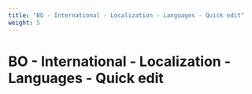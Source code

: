 ```yaml
---
title: "BO - International - Localization - Languages - Quick edit"
weight: 5
---
```


# BO - International - Localization - Languages - Quick edit

